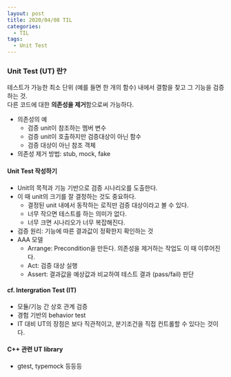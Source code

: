 ```yaml
---
layout: post
title: 2020/04/08 TIL
categories:
  - TIL
tags: 
  - Unit Test
---
```


### Unit Test (UT) 란?  
테스트가 가능한 최소 단위 (예를 들면 한 개의 함수) 내에서 결함을 찾고 그 기능을 검증하는 것.  
다른 코드에 대한 **의존성을 제거**함으로써 가능하다.  
* 의존성의 예
    - 검증 unit이 참조하는 멤버 변수
    - 검증 unit이 호출하지만 검증대상이 아닌 함수
    - 검증 대상이 아닌 참조 객체
* 의존성 제거 방법: stub, mock, fake

#### Unit Test 작성하기  
* Unit의 목적과 기능 기반으로 검증 시나리오를 도출한다.
* 이 때 unit의 크기를 잘 결정하는 것도 중요하다.
    - 결정된 unit 내에서 동작하는 로직만 검증 대상이라고 볼 수 있다.
    - 너무 작으면 테스트를 하는 의미가 없다.
    - 너무 크면 시나리오가 너무 복잡해진다.
* 검증 원리: 기능에 따른 결과값이 정확한지 확인하는 것
* AAA 모델
    - Arrange: Precondition을 만든다. 의존성을 제거하는 작업도 이 때 이루어진다.
    - Act: 검증 대상 실행
    - Assert: 결과값을 예상값과 비교하여 테스트 결과 (pass/fail) 판단

#### cf. Intergration Test (IT)    
* 모듈/기능 간 상호 관계 검증
* 경험 기반의 behavior test
* IT 대비 UT의 장점은 보다 직관적이고, 분기조건을 직접 컨트롤할 수 있다는 것이다.

#### C++ 관련 UT library
* gtest, typemock 등등등